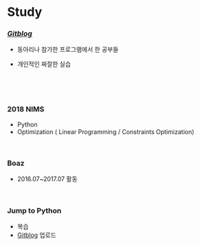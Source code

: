 # Study
### ***[Gitblog](https://yeo0.github.io/)***

- 동아리나 참가한 프로그램에서 한 공부들 

- 개인적인 짜잘한 실습

  <br/>

<br/>

### 2018 NIMS

- Python
- Optimization ( Linear Programming / Constraints Optimization)



<br/>


### Boaz
- 2016.07~2017.07 활동

<br/>


### Jump to Python 
- 복습
- [Gitblog](https://yeo0.github.io/tag/pg-python/) 업로드

<br/>

